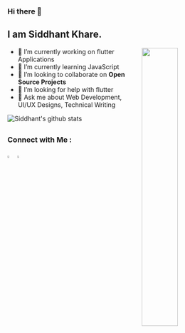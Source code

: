 ### Hi there 👋

## I am Siddhant Khare.

<img align="right" src="https://github.com/Siddhant-K-code/Siddhant-K-code/blob/master/coding.gif" width="40%"/>


- 🔭 I’m currently working on flutter Applications
- 🌱 I’m currently learning JavaScript
- 👯 I’m looking to collaborate on **Open Source Projects**
- 🤔 I’m looking for help with flutter 
- 💬 Ask me about Web Development, UI/UX Designs, Technical Writing



![Siddhant's github stats](https://github-readme-stats.vercel.app/api?username=Siddhant-K-code&show_icons=true&line_height=30)<br>


##
### Connect with Me :

[<img src="https://img.icons8.com/color/48/000000/twitter.png" width="3.5%"/>](https://twitter.com/Siddhant_K_code)
[<img src="https://img.icons8.com/color/48/000000/linkedin.png" width="3.5%"/>](https://www.linkedin.com/in/siddhantkhare24/)




